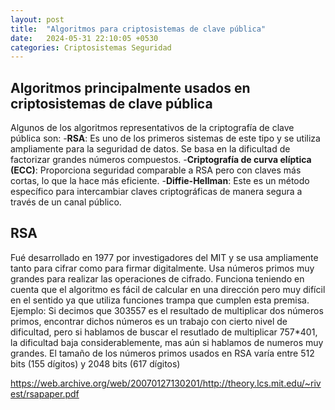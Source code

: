 ```yaml
---
layout: post
title:  "Algoritmos para criptosistemas de clave pública"
date:   2024-05-31 22:10:05 +0530
categories: Criptosistemas Seguridad
---
```


## Algoritmos principalmente usados en criptosistemas de clave pública
Algunos de los algoritmos representativos de la criptografía de clave pública son:
-**RSA**: Es uno de los primeros sistemas de este tipo y se utiliza ampliamente para la seguridad de datos. Se basa en la dificultad de factorizar grandes números compuestos.
-**Criptografía de curva elíptica (ECC)**: Proporciona seguridad comparable a RSA pero con claves más cortas, lo que la hace más eficiente.
-**Diffie-Hellman**: Este es un método específico para intercambiar claves criptográficas de manera segura a través de un canal público.


## RSA
Fué desarrollado en 1977 por investigadores del MIT y se usa ampliamente tanto para cifrar como para firmar digitalmente. Usa números primos muy grandes para realizar las operaciones de cifrado. Funciona teniendo en cuenta que el algoritmo es fácil de calcular en una dirección pero muy difícil en el sentido ya que utiliza funciones trampa que cumplen esta premisa. 
Ejemplo: Si decimos que 303557 es el resultado de multiplicar dos números primos, encontrar dichos números es un trabajo con cierto nivel de dificultad, pero si hablamos de buscar el resutlado de multiplicar 757*401, la dificultad baja considerablemente, mas aún si hablamos de numeros muy grandes.
El tamaño de los números primos usados en RSA varía entre 512 bits (155 dígitos) y 2048 bits (617 dígitos)



https://web.archive.org/web/20070127130201/http://theory.lcs.mit.edu/~rivest/rsapaper.pdf
